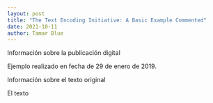 ```yaml
---
layout: post
title: "The Text Encoding Initiative: A Basic Example Commented"
date: 2021-10-11
author: Tamar Blue
---
```

<?xml version="1.0" encoding="UTF-8"?>
<!-- La declaración XML indica que se trata de un documento XML, con el tipo de codificación de caracteres: por defecto es siempre UTF-8 -->

<?xml-model href="http://www.tei-c.org/release/xml/tei/custom/schema/relaxng/teilite.rng" 
  schematypens="http://relaxng.org/ns/structure/1.0"?>
<!-- Esta línea indica, al igual que ocurría con la declaración de tipo de documento (DTD), indica a qué modelo concreto se sujeta este documento XML. 
En el campo de TEI el esquema más utilizado es RelaxNG que tiene como extensión .rng -->

<TEI xmlns="http://www.tei-c.org/ns/1.0">
  <!-- el elemento raíz es el encargado de contener el espacio de nombre, es decir, a qué tipo de modelo pertenecer las etiquetas utilizadas.  -->
  
  <teiHeader>
    <!-- El encabezado: es una de las partes más importantes, pues contiene toda la información de metadatos, normalmente no destinados a la publicación pero
    imprescinndibles para integrar el documento en un conjunto-->
    <fileDesc>
      <titleStmt>
        <title>Título del fichero XML</title>
      </titleStmt>
      <publicationStmt>
        <p>Información sobre la publicación digital</p>
        <p>Ejemplo realizado en fecha de <date when="2019-01-29">29 de enero de 2019</date>.
        </p>
      </publicationStmt>
      <sourceDesc>
        <p>Información sobre el texto original</p>
      </sourceDesc>
    </fileDesc>
  </teiHeader>
  
  <!-- aquí empieza la parte del cuerpo de documento -->
  <text>
    <body>
      <p>El texto </p>
      <figure>
      <!--Este elemento <figure> puede eliminarse pues es solo el logo de TEI -->
        <graphic url="http://www.tei-c.org/logos/TEI-glow.png"/>
      </figure>
    </body>
  </text>
  
</TEI>

